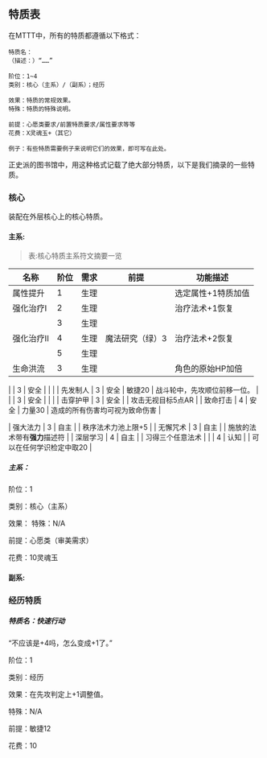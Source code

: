## 特质表

在MTTT中，所有的特质都遵循以下格式：

```text
特质名：
（描述：）“……”

阶位：1~4
类别：核心（主系）/（副系）；经历

效果：特质的常规效果。
特殊：特质的特殊说明。

前提：心愿类要求/前置特质要求/属性要求等等
花费：X灵魂玉+（其它）

例子：有些特质需要例子来说明它们的效果，即可写在此处。
```

正史派的图书馆中，用这种格式记载了绝大部分特质，以下是我们摘录的一些特质。

### 核心

装配在外层核心上的核心特质。

#### 主系:

>表:核心特质主系符文摘要一览

| 名称 | 阶位 | 需求 | 前提 | 功能描述 |
| ---- | ---- | ------ | ---- | -------- |
|  属性提升    |  1    |  生理      |      |  选定属性+1特质加值        |
|  强化治疗Ⅰ    |   2   |   生理     |      |  治疗法术+1恢复        |
|      |  3    |  生理      |      |          |
|   强化治疗Ⅱ   |  4    |   生理     | 魔法研究（绿）3     | 治疗法术+2恢复         |
|      |  5    |   生理     |      |          |
|  生命洪流    |  3    |   生理     |      |  角色的原始HP加倍        |

|      |  3    |   安全     |      |          |
| 先发制人     |   3   |  安全      | 敏捷20     | 战斗轮中，先攻顺位前移一位。        |
|      |  3   |   安全     |      |          |
| 击穿护甲     |  3    |  安全      |      | 攻击无视目标5点AR         |
|  致命打击    |  4    |  安全      | 力量30     |  造成的所有伤害均可视为致命伤害        |

| 强大法力     |  3    |  自主      |      | 秩序法术力池上限+5         |
| 无懈咒术     |  3    |   自主     |      |  施放的法术带有**强力**描述符       |
|  深层学习    |  4    |   自主     |      | 习得三个任意法术         |
|      |  4    |   认知     |      | 可以在任何学识检定中取20         |



##### 主系：



阶位：1

类别：核心（主系）

效果：
特殊：N/A

前提：心愿类（审美需求）

花费：10灵魂玉





#### 副系:








### 经历特质

##### 特质名：快速行动

“不应该是+4吗，怎么变成+1了。”

阶位：1

类别：经历

效果：在先攻判定上+1调整值。

特殊：N/A

前提：敏捷12

花费：10


